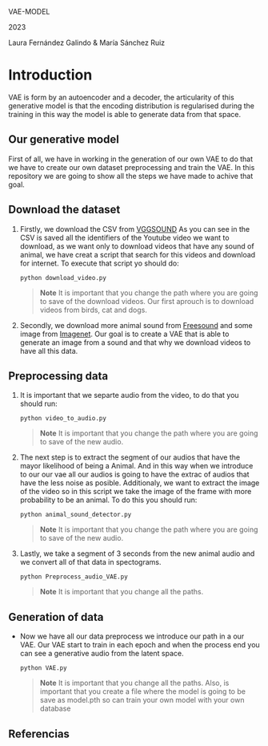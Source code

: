 
VAE-MODEL 

2023

Laura Fernández Galindo & María Sánchez Ruiz

# Introduction

VAE is form by an autoencoder and a decoder, the articularity of this generative model is that the encoding distribution is regularised during the training in this way 
the model is able to generate data from that space. 
## Our generative model

First of all, we have in working in the generation of our own VAE to do that we have to create our own dataset  preprocessing and train the VAE. In this repository we
are going to show all the steps we have made to achive that goal.

## Download the dataset

1. Firstly, we download the CSV from [VGGSOUND](https://www.robots.ox.ac.uk/~vgg/data/vggsound/) 
As you can see in the CSV is saved all the identifiers of the Youtube video we want to download, as we want only to download videos that have any sound of animal,
we have creat a script that search for this videos and download for internet. To execute that script yo should do:

     ```console
     python download_video.py
     ```
     >__Note__ It is important that you change the path where you are going to save of the download videos. Our first aprouch is to download videos from birds, cat and dogs.

2. Secondly, we download more animal sound from [Freesound](https://freesound.org/) and some image from [Imagenet](https://www.image-net.org/). Our goal is to create a VAE that is able to generate an image from a sound and that 
why we download videos to have all this data.

## Preprocessing data

1. It is important that we separte audio from the video, to do that you should run:
     ```console
     python video_to_audio.py
     ```    
      >__Note__ It is important that you change the path where you are going to save of the new audio.
2. The next step is to extract the segment of our audios that have the mayor likelihood of being a Animal. And in this way when we introduce to our our vae all our audios is going
to have the extrac of audios that have the less noise as posible. Additionaly, we want to extract the image of the video so in this script we take the image of the frame with more
probability to be an animal. To do this you should run:

     ```console
     python animal_sound_detector.py
     ``` 

     >__Note__ It is important that you change the path where you are going to save of the new audio.
     
3. Lastly, we take a segment of 3 seconds from the new animal audio and we convert all of that data in spectograms. 
     ```console
     python Preprocess_audio_VAE.py
     ``` 

     >__Note__ It is important that you change all the paths.
     
 ## Generation of data
 
- Now we have all our data preprocess we introduce our path in a our VAE. Our VAE start to train in each epoch and when the process end you can see a generative audio
from the latent space. 
     ```console
     python VAE.py
     ``` 

     >__Note__ It is important that you change all the paths. Also, is important that you create a file where the model is going to be save as model.pth so can train your
     own model with your own database

## Referencias

